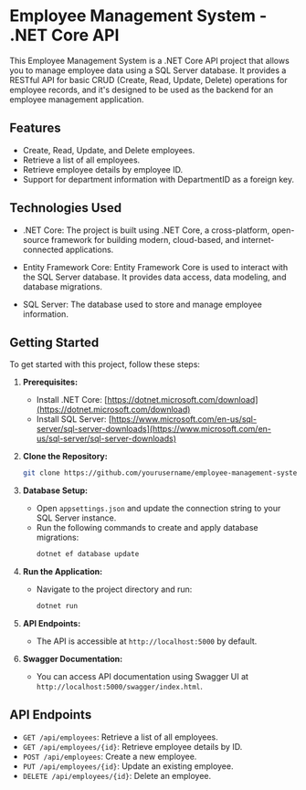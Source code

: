 # Employee Management System - .NET Core API

This Employee Management System is a .NET Core API project that allows you to manage employee data using a SQL Server database. It provides a RESTful API for basic CRUD (Create, Read, Update, Delete) operations for employee records, and it's designed to be used as the backend for an employee management application.

## Features

- Create, Read, Update, and Delete employees.
- Retrieve a list of all employees.
- Retrieve employee details by employee ID.
- Support for department information with DepartmentID as a foreign key.

## Technologies Used

- .NET Core: The project is built using .NET Core, a cross-platform, open-source framework for building modern, cloud-based, and internet-connected applications.

- Entity Framework Core: Entity Framework Core is used to interact with the SQL Server database. It provides data access, data modeling, and database migrations.

- SQL Server: The database used to store and manage employee information.

## Getting Started

To get started with this project, follow these steps:

1. **Prerequisites:**
   - Install .NET Core: [https://dotnet.microsoft.com/download](https://dotnet.microsoft.com/download)
   - Install SQL Server: [https://www.microsoft.com/en-us/sql-server/sql-server-downloads](https://www.microsoft.com/en-us/sql-server/sql-server-downloads)

2. **Clone the Repository:**
   ```bash
   git clone https://github.com/yourusername/employee-management-system.git
   ```

3. **Database Setup:**
   - Open `appsettings.json` and update the connection string to your SQL Server instance.
   - Run the following commands to create and apply database migrations:
     ```bash
     dotnet ef database update
     ```

4. **Run the Application:**
   - Navigate to the project directory and run:
     ```bash
     dotnet run
     ```

5. **API Endpoints:**
   - The API is accessible at `http://localhost:5000` by default.

6. **Swagger Documentation:**
   - You can access API documentation using Swagger UI at `http://localhost:5000/swagger/index.html`.

## API Endpoints

- `GET /api/employees`: Retrieve a list of all employees.
- `GET /api/employees/{id}`: Retrieve employee details by ID.
- `POST /api/employees`: Create a new employee.
- `PUT /api/employees/{id}`: Update an existing employee.
- `DELETE /api/employees/{id}`: Delete an employee.
